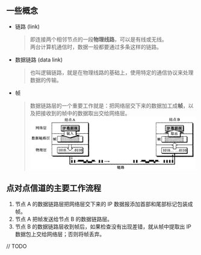 ## 一些概念
* 链路 (link)
  > 即连接两个相邻节点的一段**物理线路**，可以是有线或无线。        
    两台计算机通信时，数据一般都要通过多条这样的链路。

* 数据链路 (data link)
  > 也叫逻辑链路，就是在物理线路的基础上，使用特定的通信协议来处理数据的传输。

* 帧
  > 数据链路层的一个重要工作就是：把网络层交下来的数据加工成**帧**，以及把接收到的帧中的数据取出交给网络层。   
  ![三层的简化模型](img/三层的简化模型.png)

## 点对点信道的主要工作流程
1. 节点 A 的数据链路层把网络层交下来的 IP 数据报添加首部和尾部标记包装成帧。
2. 节点 A 把帧发送给节点 B 的数据链路层。
3. 节点 B 的数据链路层收到帧后，如果检查没有出现差错，就从帧中提取出 IP 数据包上交给网络层；否则将帧丢弃。

// TODO
